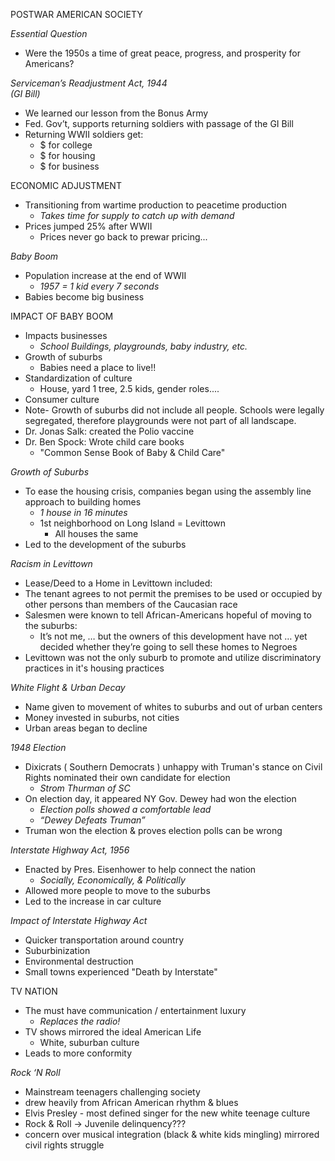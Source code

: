 

POSTWAR AMERICAN SOCIETY

_Essential Question_

* Were the 1950s a time of great peace, progress, and prosperity for Americans?

_Serviceman’s Readjustment Act, 1944 \
(GI Bill)_

* We learned our lesson from the Bonus Army
* Fed. Gov’t, supports returning soldiers with passage of the GI Bill
* Returning WWII soldiers get:
    * $ for college
    * $ for housing 
    * $ for business 

ECONOMIC ADJUSTMENT

* Transitioning from wartime production to peacetime production 
    * _Takes time for supply to catch up with demand_
* Prices jumped 25% after WWII
    * Prices never go back to prewar pricing...

_Baby Boom_

* Population increase at the end of WWII 
    * _1957 = 1 kid every 7 seconds_
* Babies become big business 

IMPACT OF BABY BOOM

* Impacts businesses
    * _School Buildings, playgrounds, baby industry, etc._
*  Growth of suburbs 
    * Babies need a place to live!!
* Standardization of culture
    * House, yard 1 tree, 2.5 kids, gender roles....
* Consumer culture
* Note- Growth of suburbs did not include all people. Schools were legally segregated, therefore playgrounds were not part of all landscape.
* Dr. Jonas Salk: created the Polio vaccine
* Dr. Ben Spock:  Wrote child care books
    * "Common Sense Book of Baby & Child Care"

_Growth of Suburbs_

* To ease the housing crisis, companies began using the assembly line approach to building homes 
    * _1 house in 16 minutes_
    * 1st neighborhood on Long Island = Levittown 
        * All houses the same
* Led to the development of the suburbs 

_Racism in Levittown_

* Lease/Deed to a Home in Levittown included:
* The tenant agrees to not permit the premises to be used or occupied by other persons than members of the Caucasian race
* Salesmen were known to tell African-Americans hopeful of moving to the suburbs:
	* It’s not me, … but the owners of this development have not … yet decided whether they’re going to sell these homes to Negroes
* Levittown was not the only suburb to promote and utilize discriminatory practices in it's housing practices 

_White Flight & Urban Decay_

* Name given to movement of whites to suburbs and out of urban centers
* Money invested in suburbs, not cities
* Urban areas began to decline 

_1948 Election_

* Dixicrats ( Southern Democrats ) unhappy with Truman's stance on Civil Rights nominated their own candidate for election 
    * _Strom Thurman of SC_
* On election day, it appeared NY Gov. Dewey had won the election
    * _Election polls showed a comfortable lead_
    * _“Dewey Defeats Truman”_
* Truman won the election & proves election polls can be wrong 

_Interstate Highway Act, 1956_

* Enacted by Pres. Eisenhower to help connect the nation
    * _Socially, Economically, & Politically_
* Allowed more people to move to the suburbs 
* Led to the increase in car culture

_Impact of Interstate Highway Act_

* Quicker transportation around country
* Suburbinization
* Environmental destruction
* Small towns experienced "Death by Interstate"

TV NATION

* The must have communication / entertainment luxury
    * _Replaces the radio!_
* TV shows mirrored the ideal American Life
    * White, suburban culture
* Leads to more conformity

_Rock ‘N Roll_

* Mainstream teenagers challenging society
* drew heavily from African American rhythm & blues
* Elvis Presley - most defined singer for the new white teenage culture 
* Rock & Roll -> Juvenile delinquency???
* concern over musical integration (black & white kids mingling) mirrored civil rights struggle